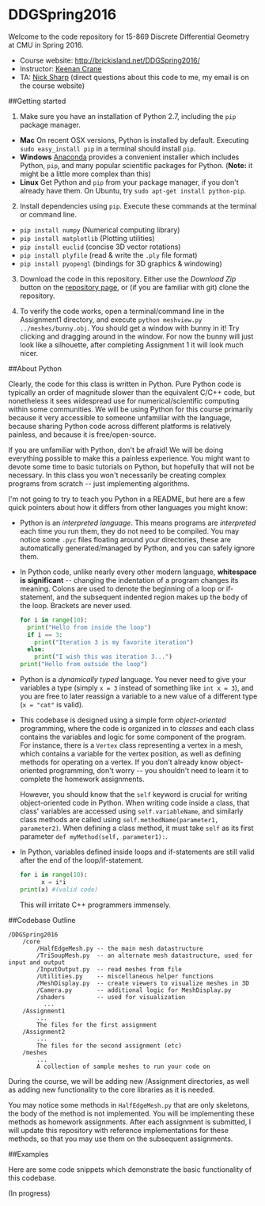 # DDGSpring2016

Welcome to the code repository for 15-869 Discrete Differential Geometry at CMU in Spring 2016.

* Course website: http://brickisland.net/DDGSpring2016/
* Instructor: [Keenan Crane](keenan.is/here)
* TA: [Nick Sharp](nmwsharp.com) (direct questions about this code to me, my email is on the course website)

##Getting started

1. Make sure you have an installation of Python 2.7, including the `pip` package manager.
  * **Mac** On recent OSX versions, Python is installed by default. Executing `sudo easy_install pip` in a terminal should install `pip`.
  * **Windows** [Anaconda](https://www.continuum.io/downloads) provides a convenient installer which includes Python, `pip`, and many popular scientific packages for Python. (**Note:** it might be a little more complex than this)
  * **Linux** Get Python and `pip` from your package manager, if you don't already have them. On Ubuntu, try `sudo apt-get install python-pip`.

2. Install dependencies using `pip`. Execute these commands at the terminal or command line.
  * `pip install numpy` (Numerical computing library)
  * `pip install matplotlib` (Plotting utilities)
  * `pip install euclid` (concise 3D vector rotations)
  * `pip install plyfile` (read & write the `.ply` file format)
  * `pip install pyopengl` (bindings for 3D graphics & windowing)

3. Download the code in this repository. Either use the _Download Zip_ button on the [repository page](https://github.com/nmwsharp/DDGSpring2016), or (if you are familiar with git) clone the repository.

4. To verify the code works, open a terminal/command line in the Assignment1 directory, and execute `python meshview.py ../meshes/bunny.obj`. You should get a window with bunny in it! Try clicking and dragging around in the window. For now the bunny will just look like a silhouette, after completing Assignment 1 it will look much nicer.

##About Python

Clearly, the code for this class is written in Python. Pure Python code is typically an order of magnitude slower than the equivalent C/C++ code, but nonetheless it sees widespread use for numerical/scientific computing within some communities. We will be using Python for this course primarily because it very accessible to someone unfamiliar with the language, because sharing Python code across different platforms is relatively painless, and because it is free/open-source.

If you are unfamiliar with Python, don't be afraid! We will be doing everything possible to make this a painless experience. You might want to devote some time to basic tutorials on Python, but hopefully that will not be necessary. In this class you won't necessarily be creating complex programs from scratch -- just implementing algorithms.

I'm not going to try to teach you Python in a README, but here are a few quick pointers about how it differs from other languages you might know:

* Python is an _interpreted language_. This means programs are _interpreted_ each time you run them, they do not need to be compiled. You may notice some `.pyc` files floating around your directories, these are automatically generated/managed by Python, and you can safely ignore them.

* In Python code, unlike nearly every other modern language, **whitespace is significant** -- changing the indentation of a program changes its meaning. Colons are used to denote the beginning of a loop or if-statement, and the subsequent indented region makes up the body of the loop. Brackets are never used.

	```python    
	for i in range(10):
	  print("Hello from inside the loop")
	  if i == 3:
	    print("Iteration 3 is my favorite iteration")
	  else:
	    print("I wish this was iteration 3...")
	print("Hello from outside the loop")
	```
* Python is a _dynamically typed_ language. You never need to give your variables a type (simply `x = 3` instead of something like `int x = 3`), and you are free to later reassign a variable to a new value of a different type (`x = "cat"` is valid).

* This codebase is designed using a simple form _object-oriented_ programming, where the code is organized in to _classes_ and each class contains the variables and logic for some component of the program. For instance, there is a `Vertex` class representing a vertex in a mesh, which contains a variable for the vertex position, as well as defining methods for operating on a vertex. If you don't already know object-oriented programming, don't worry -- you shouldn't need to learn it to complete the homework assignments.

  However, you should know that the `self` keyword is crucial for writing object-oriented code in Python. When writing code inside a class, that class' variables are accessed using `self.variableName`, and similarly class methods are called using `self.methodName(parameter1, parameter2)`. When defining a class method, it must take `self` as its first parameter `def myMethod(self, parameter1):`.

* In Python, variables defined inside loops and if-statements are still valid after the end of the loop/if-statement.

  ```python
  for i in range(10):
  		x = i*i
  print(x) #(valid code)
  ```

  This will irritate C++ programmers immensely.

##Codebase Outline

```
/DDGSpring2016
    /core
        /HalfEdgeMesh.py -- the main mesh datastructure
        /TriSoupMesh.py  -- an alternate mesh datastructure, used for input and output
        /InputOutput.py  -- read meshes from file
        /Utilities.py    -- miscellaneous helper functions
        /MeshDisplay.py  -- create viewers to visualize meshes in 3D
        /Camera.py       -- additional logic for MeshDisplay.py
        /shaders         -- used for visualization
          ...
    /Assignment1
        ...
        The files for the first assignment
    /Assignment2
        ...
        The files for the second assignment (etc)
    /meshes
        ...
        A collection of sample meshes to run your code on
```

During the course, we will be adding new /Assignment directories, as well as adding new functionality to the core libraries as it is needed.

You may notice some methods in `HalfEdgeMesh.py` that are only skeletons, the body of the method is not implemented. You will be implementing these methods as homework assignments. After each assignment is submitted, I will update this repository with reference implementations for these methods, so that you may use them on the subsequent assignments.

##Examples

Here are some code snippets which demonstrate the basic functionality of this codebase.

(In progress)
